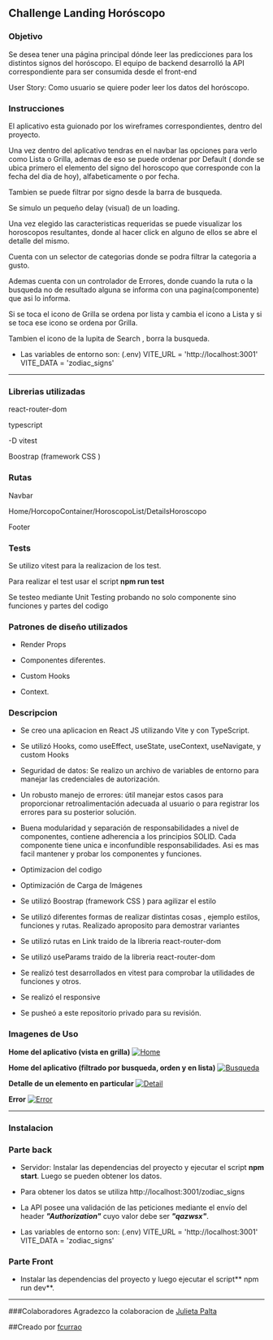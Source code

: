 ## Challenge Landing Horóscopo



### Objetivo
Se desea tener una página principal dónde leer las predicciones para los distintos signos del horóscopo. El equipo de backend desarrolló la API correspondiente para ser consumida desde el front-end

User Story: Como usuario se quiere poder leer los datos del horóscopo.


### Instrucciones
El aplicativo esta guionado por los wireframes correspondientes, dentro del proyecto.

Una vez dentro del aplicativo tendras en el navbar las opciones para verlo como Lista o Grilla, ademas de eso se puede ordenar por Default ( donde se ubica primero el elemento del signo del horoscopo que corresponde con la fecha del dia de hoy), alfabeticamente o por fecha.

Tambien se puede filtrar por signo desde la barra de busqueda.

Se simulo un pequeño delay (visual) de un loading.

Una vez elegido las caracteristicas requeridas se puede visualizar los horoscopos resultantes, donde al hacer click en alguno de ellos se abre el detalle del mismo.

Cuenta con un selector de categorias donde se podra filtrar la categoria a gusto.

Ademas cuenta con un controlador de Errores, donde cuando la ruta o la busqueda no de resultado alguna se informa con una pagina(componente) que asi lo informa.

Si se toca el icono de Grilla se ordena por lista y cambia el icono a Lista y si se toca ese icono se ordena por Grilla.

Tambien el icono de la lupita de Search , borra la busqueda.

- Las variables de entorno son: (.env)
VITE_URL = 'http://localhost:3001'
VITE_DATA = 'zodiac_signs'



---
### Librerias utilizadas
react-router-dom

typescript

-D vitest 

Boostrap (framework CSS )

 
### Rutas
Navbar

Home/HorcopoContainer/HoroscopoList/DetailsHoroscopo

Footer


### Tests
Se utilizo vitest  para la realizacion de los test.

Para realizar el test usar el script **npm run test**

Se testeo mediante Unit Testing probando no solo componente sino funciones y partes del codigo

 
### Patrones de diseño utilizados
- Render Props

- Componentes diferentes.

- Custom Hooks 

- Context.


### Descripcion


- Se creo una aplicacion en React JS utilizando Vite y con TypeScript.

- Se utilizó Hooks, como useEffect, useState, useContext, useNavigate, y custom Hooks

- Seguridad de datos: Se realizo un archivo de variables de entorno para manejar las credenciales de autorización.

- Un robusto manejo de errores: útil manejar estos casos para proporcionar retroalimentación adecuada al usuario o para registrar los errores para su posterior solución.

- Buena modularidad y separación de responsabilidades a nivel de componentes, contiene adherencia a los principios SOLID.
  Cada componente tiene unica e inconfundible responsabilidades. Asi es mas facil mantener y probar los componentes y funciones.

- Optimizacion del codigo

- Optimización de Carga de Imágenes
  
- Se utilizó Boostrap (framework CSS ) para agilizar el estilo

- Se utilizó diferentes formas de realizar distintas cosas , ejemplo estilos, funciones y rutas. Realizado aproposito para demostrar variantes

- Se utilizó rutas en Link traido de la libreria react-router-dom

- Se utilizó useParams  traido de la libreria react-router-dom

- Se realizó test desarrollados en vitest para comprobar la utilidades de funciones y otros.

- Se realizó el responsive

- Se pusheó a este repositorio privado para su revisión.


### Imagenes de Uso
**Home del aplicativo (vista en grilla)**
[![Home](https://imgbb.host/images/MIm6z.png "Home")](https://imgbb.host/images/MIm6z.png "Home")


**Home del aplicativo (filtrado por busqueda, orden y en lista)**
[![Busqueda](https://imgbb.host/images/MIVZ7.png "Busqueda")](https://imgbb.host/images/MIVZ7.png "Busqueda")


**Detalle de un elemento en particular**
[![Detail](https://imgbb.host/images/MItUB.png "Detalle")](https://imgbb.host/images/MItUB.png "Detalle")


**Error**
[![Error](https://imgbb.host/images/MI8Vu.png "Error")](https://imgbb.host/images/MI8Vu.png "Error")


---
### Instalacion
### Parte back
- Servidor: Instalar las dependencias del proyecto y ejecutar el script **npm start**. Luego se pueden obtener los datos.

- Para obtener los datos se utiliza http://localhost:3001/zodiac_signs

- La API posee una validación de las peticiones mediante el envío del header ***"Authorization"*** cuyo valor debe ser ***"qazwsx"***.

- Las variables de entorno son: (.env)
VITE_URL = 'http://localhost:3001'
VITE_DATA = 'zodiac_signs'

### Parte Front
- Instalar las dependencias del proyecto y luego ejecutar el script** npm run dev**.



---
###Colaboradores
Agradezco la colaboracion de [Julieta Palta](https://github.com/julipalta)

##Creado por [fcurrao](https://github.com/fcurrao/ "fcurrao")

